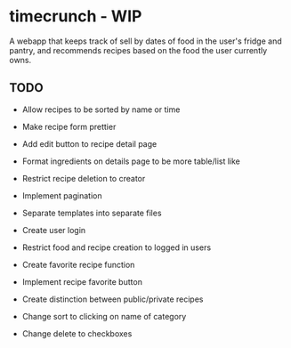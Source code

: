 # timecrunch - WIP

A webapp that keeps track of sell by dates of food in the user's fridge and pantry, and recommends recipes based on the food the user currently owns.

## TODO

* Allow recipes to be sorted by name or time

* Make recipe form prettier

* Add edit button to recipe detail page

* Format ingredients on details page to be more table/list like

* Restrict recipe deletion to creator

* Implement pagination

* Separate templates into separate files

* Create user login

* Restrict food and recipe creation to logged in users

* Create favorite recipe function

* Implement recipe favorite button

* Create distinction between public/private recipes

* Change sort to clicking on name of category

* Change delete to checkboxes